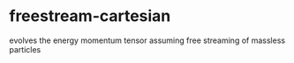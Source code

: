 # freestream-cartesian
evolves the energy momentum tensor assuming free streaming of massless particles 
